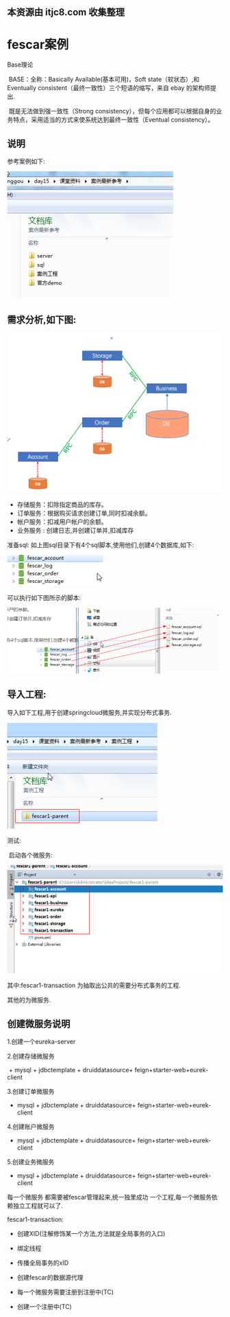 ## 本资源由 itjc8.com 收集整理
# fescar案例

Base理论

​	BASE：全称：Basically Available(基本可用)，Soft state（软状态）,和 Eventually consistent（最终一致性）三个短语的缩写，来自 ebay 的架构师提出.

​	既是无法做到强一致性（Strong consistency），但每个应用都可以根据自身的业务特点，采用适当的方式来使系统达到最终一致性（Eventual consistency）。



## 说明

参考案例如下:

![1567915500682](images/1567915500682.png)



## 需求分析,如下图:



![1567915735423](images/1567915735423.png)

- 存储服务：扣除指定商品的库存。
- 订单服务：根据购买请求创建订单,同时扣减余额。
- 帐户服务：扣减用户帐户的余额。
- 业务服务 : 创建日志,并创建订单并,扣减库存



准备sql: 如上图sql目录下有4个sql脚本,使用他们,创建4个数据库,如下:

![1567915940957](images/1567915940957.png)



可以执行如下图所示的脚本:

![1567915982758](images/1567915982758.png)



## 导入工程:

导入如下工程,用于创建springcloud微服务,并实现分布式事务.

![1567916059346](images/1567916059346.png)



测试:

​	启动各个微服务:

![1567916122780](images/1567916122780.png)

其中:fescar1-transaction 为抽取出公共的需要分布式事务的工程.



其他的为微服务.



## 创建微服务说明

1.创建一个eureka-server

2.创建存储微服务

​	+ mysql + jdbctemplate + druiddatasource+ feign+starter-web+eurek-client

3.创建订单微服务

+ mysql + jdbctemplate + druiddatasource+ feign+starter-web+eurek-client

4.创建账户微服务

+ mysql + jdbctemplate + druiddatasource+ feign+starter-web+eurek-client

5.创建业务微服务

+ mysql + jdbctemplate + druiddatasource+ feign+starter-web+eurek-client



每一个微服务 都需要被fescar管理起来,统一独里成功 一个工程,每一个微服务依赖独立工程就可以了.

fescar1-transaction:

 + 创建XID(注解修饰某一个方法,方法就是全局事务的入口)
 + 绑定线程
 + 传播全局事务的xID
 + 创建fescar的数据源代理

+ 每一个微服务需要注册到注册中(TC)
+ 创建一个注册中(TC)





















